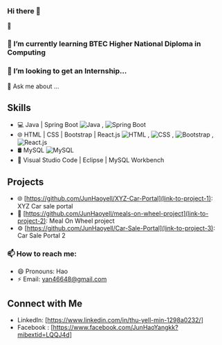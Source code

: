 ### Hi there 👋

🔭  
### 🌱 I’m currently learning BTEC Higher National Diploma in Computing
### 👯 I’m looking to get an Internship...
💬 Ask me about ...
## Skills

- 💻 Java | Spring Boot ![Java](https://img.shields.io/badge/Java-orange) , ![Spring Boot](https://img.shields.io/badge/Spring%20Boot-brightgreen)
- 🌐 HTML | CSS | Bootstrap | React.js
![HTML](https://img.shields.io/badge/HTML-blue) , ![CSS](https://img.shields.io/badge/CSS-blue) , ![Bootstrap](https://img.shields.io/badge/Bootstrap-orange) , ![React.js](https://img.shields.io/badge/React.js-Beginner-orange)
- 🛢️ MySQL ![MySQL](https://img.shields.io/badge/MySQL-brightgreen)
- 🧰 Visual Studio Code | Eclipse | MySQL Workbench

## Projects

- 🌐 [https://github.com/JunHaoyell/XYZ-Car-Portal](link-to-project-1): XYZ Car sale portal
- 🌟 [https://github.com/JunHaoyell/meals-on-wheel-project](link-to-project-2): Meal On Wheel project
- ⚙️ [https://github.com/JunHaoyell/Car-Sale-Portal](link-to-project-3): Car Sale Portal 2

### 📫 How to reach me: 
- 😄 Pronouns: Hao
- ⚡ Email: yan46648@gmail.com
  
## Connect with Me

- LinkedIn: [https://www.linkedin.com/in/thu-yell-min-1298a0232/]
- Facebook : [https://www.facebook.com/JunHaoYangkk?mibextid=LQQJ4d] 



